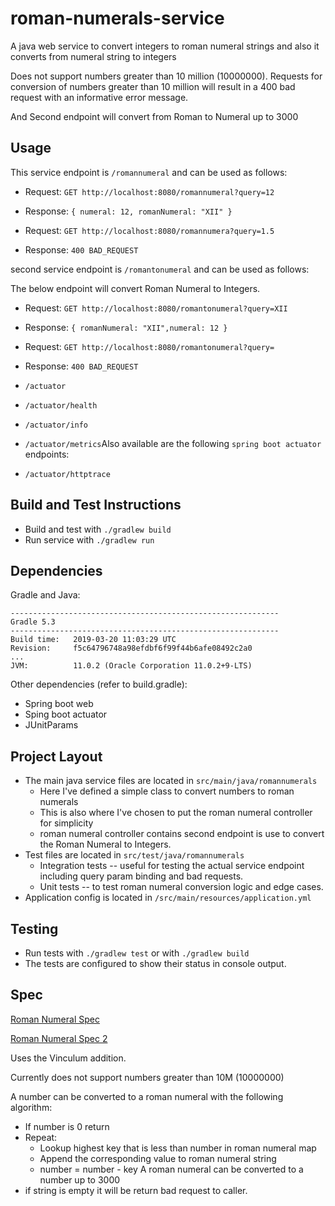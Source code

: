 # roman-numerals-service

A java web service to convert integers to roman numeral strings and also it converts from numeral string to integers

Does not support numbers greater than 10 million (10000000). Requests for conversion of numbers greater than 10 million will result in a 400 bad request with an informative error message.

And Second endpoint will convert from Roman to Numeral up to 3000

## Usage 

This service endpoint is `/romannumeral` and can be used as follows:

* Request: `GET http://localhost:8080/romannumeral?query=12` 
* Response: `{ numeral: 12, romanNumeral: "XII" }`

* Request: `GET http://localhost:8080/romannumera?query=1.5`
* Response: `400 BAD_REQUEST`

second service endpoint is `/romantonumeral` and can be used as follows:

The below endpoint will convert Roman Numeral to Integers. 

* Request: `GET http://localhost:8080/romantonumeral?query=XII` 
* Response: `{ romanNumeral: "XII",numeral: 12 }`

* Request: `GET http://localhost:8080/romantonumeral?query=`
* Response: `400 BAD_REQUEST`

* `/actuator`
* `/actuator/health`
* `/actuator/info`
* `/actuator/metrics`Also available are the following `spring boot actuator` endpoints:

* `/actuator/httptrace`

## Build and Test Instructions

* Build and test with `./gradlew build`
* Run service with `./gradlew run`

## Dependencies

Gradle and Java:
```
------------------------------------------------------------
Gradle 5.3
------------------------------------------------------------
Build time:   2019-03-20 11:03:29 UTC
Revision:     f5c64796748a98efdbf6f99f44b6afe08492c2a0
...
JVM:          11.0.2 (Oracle Corporation 11.0.2+9-LTS)
```

Other dependencies (refer to build.gradle):
* Spring boot web
* Sping boot actuator 
* JUnitParams

## Project Layout

* The main java service files are located in `src/main/java/romannumerals`
    * Here I've defined a simple class to convert numbers to roman numerals
    * This is also where I've chosen to put the roman numeral controller for simplicity
	* roman numeral controller contains second endpoint is use to convert the Roman Numeral to Integers.
* Test files are located in `src/test/java/romannumerals`
    * Integration tests -- useful for testing the actual service endpoint including query param binding and bad requests.
    * Unit tests -- to test roman numeral conversion logic and edge cases.
* Application config is located in `/src/main/resources/application.yml`

## Testing
* Run tests with `./gradlew test` or with `./gradlew build`
* The tests are configured to show their status in console output.

## Spec
[Roman Numeral Spec](http://mathworld.wolfram.com/RomanNumerals.html)

[Roman Numeral Spec 2](https://www.mytecbits.com/tools/mathematics/roman-numerals-converter)

Uses the Vinculum addition.

Currently does not support numbers greater than 10M (10000000)

A number can be converted to a roman numeral with the following algorithm:
* If number is 0 return
* Repeat:
    * Lookup highest key that is less than number in roman numeral map
    * Append the corresponding value to roman numeral string
    * number = number - key
A roman numeral can be converted to a number up to 3000
* if string is empty it will be return bad request to caller.	
